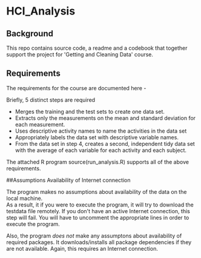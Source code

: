 # HCI_Analysis

## Background
This repo contains source code, a readme and a codebook that together support the project for 'Getting and Cleaning Data' course.

## Requirements

The requirements for the course are documented here - 

Briefly, 5 distinct steps are required
* Merges the training and the test sets to create one data set.
* Extracts only the measurements on the mean and standard deviation for each measurement.
* Uses descriptive activity names to name the activities in the data set
* Appropriately labels the data set with descriptive variable names.
* From the data set in step 4, creates a second, independent tidy data set with the average of each variable for each activity and each subject.

The attached R program source(run_analysis.R) supports all of the above requirements.

##Assumptions
Availability of Internet connection

The program makes no assumptions about availability of the data on the local machine.  
As a result, it if you were to execute the program, it will try to download the testdata file remotely.  If you don't have an active Internet connection, this step will fail.  You will have to uncomment the appropriate lines in order to execute the program.

Also, the program _does not_ make any assumptons about availability of required packages. It downloads/installs all package dependencies if they are not available. Again, this requires an Internet connection.

